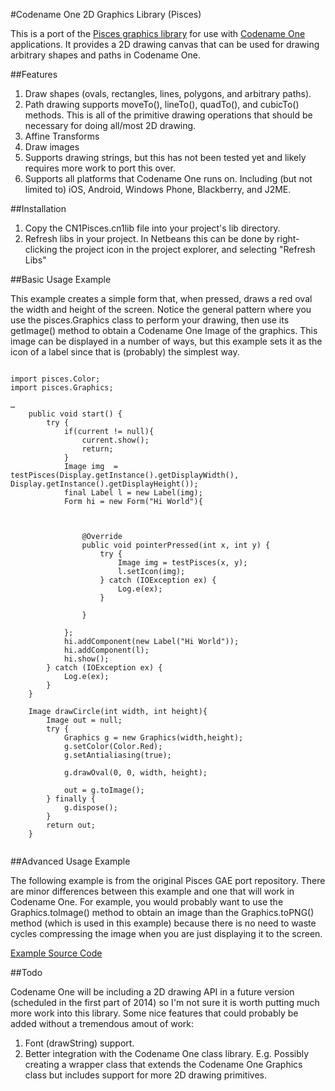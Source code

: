 #Codename One 2D Graphics Library (Pisces)

This is a port of the [Pisces graphics library](https://code.google.com/p/pisces-graphics/) for use with [Codename One](http://www.codenameone.com) applications.  It provides a 2D drawing canvas that can be used for drawing arbitrary shapes and paths in Codename One.

##Features

1. Draw shapes (ovals, rectangles, lines, polygons, and arbitrary paths).
2. Path drawing supports moveTo(), lineTo(), quadTo(), and cubicTo() methods.  This is all of the primitive drawing operations that should be necessary for doing all/most 2D drawing.
3. Affine Transforms
4. Draw images
5. Supports drawing strings, but this has not been tested yet and likely requires more work to port this over.
6. Supports all platforms that Codename One runs on.  Including (but not limited to) iOS, Android, Windows Phone, Blackberry, and J2ME.

##Installation

1. Copy the CN1Pisces.cn1lib file into your project's lib directory.
2. Refresh libs in your project.  In Netbeans this can be done by right-clicking the project icon in the project explorer, and selecting "Refresh Libs"

##Basic Usage Example

This example creates a simple form that, when pressed, draws a red oval the width and height of the screen.   Notice the general pattern where you use the pisces.Graphics class to perform your drawing, then use its getImage() method to obtain a Codename One Image of the graphics.  This image can be displayed in a number of ways, but this example sets it as the icon of a label since that is (probably) the simplest way.  

~~~

import pisces.Color;
import pisces.Graphics;

…
	public void start() {
        try {
            if(current != null){
                current.show();
                return;                
            }
            Image img  = testPisces(Display.getInstance().getDisplayWidth(), Display.getInstance().getDisplayHeight());
            final Label l = new Label(img);
            Form hi = new Form("Hi World"){

                
                
                @Override
                public void pointerPressed(int x, int y) {
                    try {
                        Image img = testPisces(x, y);
                        l.setIcon(img);
                    } catch (IOException ex) {
                        Log.e(ex);
                    }
                    
                }
                
            };
            hi.addComponent(new Label("Hi World"));
            hi.addComponent(l);
            hi.show();
        } catch (IOException ex) {
            Log.e(ex);
        }
    }

	Image drawCircle(int width, int height){
		Image out = null;
	    try {
			Graphics g = new Graphics(width,height);
	        g.setColor(Color.Red);
	        g.setAntialiasing(true);
	        
	        g.drawOval(0, 0, width, height);

	        out = g.toImage();
	    } finally {
	    	g.dispose();
	    }
	    return out;
    }
 
~~~

##Advanced Usage Example

The following example is from the original Pisces GAE port repository.  There are minor differences between this example and one that will work in Codename One.  For example, you would probably want to use the Graphics.toImage() method to obtain an image than the Graphics.toPNG() method (which is used in this example) because there is no need to waste cycles compressing the image when you are just displaying it to the screen.

[Example Source Code](https://code.google.com/p/cpi/source/browse/trunk/server/src/cpi/ProfileImage.java)

##Todo

Codename One will be including a 2D drawing API in a future version (scheduled in the first part of 2014) so I'm not sure it is worth putting much more work into this library.  Some nice features that could probably be added without a tremendous amout of work:

1. Font (drawString) support.
2. Better integration with the Codename One class library.  E.g. Possibly creating a wrapper class that extends the Codename One Graphics class but includes support for more 2D drawing primitives.